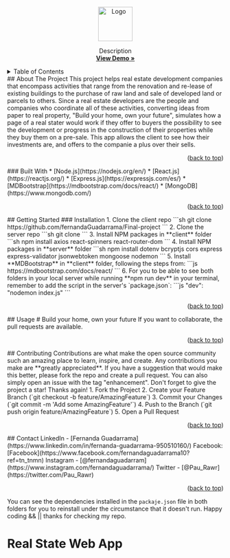 <div id="top"></div>
<br />
<div align="center">
  <a href="https://github.com/fernandaGuadarrama/Final-Project-Client">
  <a href="https://github.com/fernandaGuadarrama/Final-project-server">
    <img src="https://www.canva.com/design/DAFIVSNH0Sw/view" alt="Logo" width="80" height="80">
  </a>
  <p align="center">
    Description
    <br />
    <a href=" "><strong>View Demo »</strong></a>
    <br />
  </p>
</div>
<!-- TABLE OF CONTENTS -->
<details>
  <summary>Table of Contents</summary>
  <ol>
    <li>
      <a href="#about-the-project">About The Project</a>
      <ul>
        <li><a href="#built-with">Built With</a></li>
      </ul>
    </li>
    <li>
      <a href="#getting-started">Getting Started</a>
      <ul>
        <li><a href="#installation">Installation</a></li>
      </ul>
    </li>
    <li><a href="#usage">Usage</a></li>
    <li><a href="#contributing">Contributing</a></li>
    <li><a href="#contact">Contact</a></li>
    <li><a href="#learn-more">Learn More</a></li>
  </ol>
</details>
<!-- ABOUT THE PROJECT -->
## About The Project
This project helps real estate development companies that encompass activities that range from the renovation and re-lease of existing buildings to the purchase of raw land and sale of developed land or parcels to others.
Since a real estate developers are the people and companies who coordinate all of these activities, converting ideas from paper to real property, "Build your home, own your future", simulates how a page of a real stater would work if they offer to buyers the possibility to see the development or progress in the construction of their properties while they buy them on a pre-sale.
This app allows the client to see how their investments are, and offers to the companie a plus over their sells.
<p align="right">(<a href="#top">back to top</a>)</p>
### Built With
* [Node.js](https://nodejs.org/en/)
* [React.js](https://reactjs.org/)
* [Express.js](https://expressjs.com/es/)
* [MDBootstrap](https://mdbootstrap.com/docs/react/)
* [MongoDB](https://www.mongodb.com/)
<p align="right">(<a href="#top">back to top</a>)</p>
## Getting Started
### Installation
1. Clone the client repo
   ```sh
   git clone https://github.com/fernandaGuadarrama/Final-project
   ```
2. Clone the server repo
   ```sh
   git clone 
   ```
3. Install NPM packages in **client** folder
   ```sh
   npm install axios react-spinners react-router-dom
   ```
4. Install NPM packages in **server** folder
   ```sh
   npm install dotenv bcryptjs cors express express-validator jsonwebtoken mongoose nodemon
   ```
5. Install **MDBootstrap** in **client** folder, following the steps from:
   ```js
   https://mdbootstrap.com/docs/react/
   ```
6. For you to be able to see both folders in your local server while running **npm run dev** in your terminal, remember to add the script in the server's `package.json`:
    ```js
    "dev": "nodemon index.js"
    ```
<p align="right">(<a href="#top">back to top</a>)</p>
## Usage
# Build your home, own your future
If you want to collaborate, the pull requests are available.
<p align="right">(<a href="#top">back to top</a>)</p>
## Contributing
Contributions are what make the open source community such an amazing place to learn, inspire, and create. Any contributions you make are **greatly appreciated**.
If you have a suggestion that would make this better, please fork the repo and create a pull request. You can also simply open an issue with the tag "enhancement".
Don't forget to give the project a star! Thanks again!
1. Fork the Project
2. Create your Feature Branch (`git checkout -b feature/AmazingFeature`)
3. Commit your Changes (`git commit -m 'Add some AmazingFeature'`)
4. Push to the Branch (`git push origin feature/AmazingFeature`)
5. Open a Pull Request
<p align="right">(<a href="#top">back to top</a>)</p>
## Contact
LinkedIn - [Fernanda Guadarrama](https://www.linkedin.com/in/fernanda-guadarrama-950510160/)
Facebook: [Facebook](https://www.facebook.com/fernandaguadarrama10?ref=tn_tnmn)
Instagram - [@fernandaguadarram](https://www.instagram.com/fernandaguadarrama/)
Twitter - [@Pau_Rawr](https://twitter.com/Pau_Rawr)
<p align="right">(<a href="#top">back to top</a>)</p>

You can see the dependencies installed in the `packaje.json` file in both folders for you to reinstall under the circumstance that it doesn't run.
Happy coding  &&  || thanks for checking my repo.
# Real State Web App